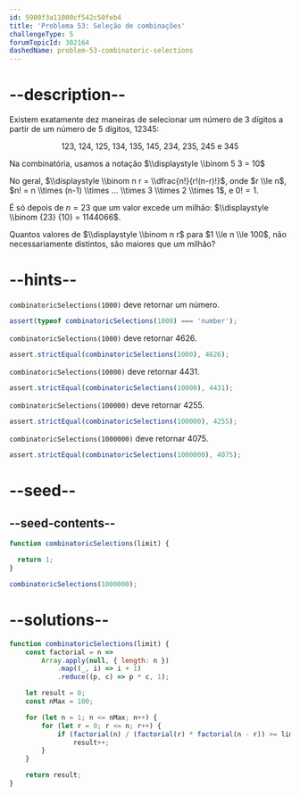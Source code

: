 ```yaml
---
id: 5900f3a11000cf542c50feb4
title: 'Problema 53: Seleção de combinações'
challengeType: 5
forumTopicId: 302164
dashedName: problem-53-combinatoric-selections
---
```


# --description--

Existem exatamente dez maneiras de selecionar um número de 3 dígitos a partir de um número de 5 dígitos, 12345:

<div style='text-align: center;'>123, 124, 125, 134, 135, 145, 234, 235, 245 e 345</div>

Na combinatória, usamos a notação $\\displaystyle \\binom 5 3 = 10$

No geral, $\\displaystyle \\binom n r = \\dfrac{n!}{r!(n-r)!}$, onde $r \\le n$, $n! = n \\times (n-1) \\times ... \\times 3 \\times 2 \\times 1$, e $0! = 1$.

É só depois de $n = 23$ que um valor excede um milhão: $\\displaystyle \\binom {23} {10} = 1144066$.

Quantos valores de $\\displaystyle \\binom n r$ para $1 \\le n \\le 100$, não necessariamente distintos, são maiores que um milhão?

# --hints--

`combinatoricSelections(1000)` deve retornar um número.

```js
assert(typeof combinatoricSelections(1000) === 'number');
```

`combinatoricSelections(1000)` deve retornar 4626.

```js
assert.strictEqual(combinatoricSelections(1000), 4626);
```

`combinatoricSelections(10000)` deve retornar 4431.

```js
assert.strictEqual(combinatoricSelections(10000), 4431);
```

`combinatoricSelections(100000)` deve retornar 4255.

```js
assert.strictEqual(combinatoricSelections(100000), 4255);
```

`combinatoricSelections(1000000)` deve retornar 4075.

```js
assert.strictEqual(combinatoricSelections(1000000), 4075);
```

# --seed--

## --seed-contents--

```js
function combinatoricSelections(limit) {

  return 1;
}

combinatoricSelections(1000000);
```

# --solutions--

```js
function combinatoricSelections(limit) {
    const factorial = n =>
        Array.apply(null, { length: n })
            .map((_, i) => i + 1)
            .reduce((p, c) => p * c, 1);

    let result = 0;
    const nMax = 100;

    for (let n = 1; n <= nMax; n++) {
        for (let r = 0; r <= n; r++) {
            if (factorial(n) / (factorial(r) * factorial(n - r)) >= limit)
                result++;
        }
    }

    return result;
}
```
